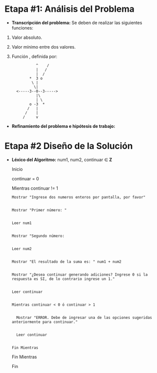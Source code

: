 # Etapa #1: Análisis del Problema

- **Transcripción del problema:** Se deben de realizar las siguientes funciones:

1. Valor absoluto.
2. Valor mínimo entre dos valores.
3. Función , definida por:

                  ^    /
                  |   /
                  |  /
               *  3 o
                \ |
                 \|
         <-----3--0--3----->
                  |\
                  | \
               o -3  *
              /   |
             /    |
            /     v


- **Refinamiento del problema e hipótesis de trabajo:**



# Etapa #2 Diseño de la Solución


- **Léxico del Algoritmo:** num1, num2, continuar ∈ **Z**



    Inicio
    
    continuar = 0

    Mientras continuar != 1


      Mostrar "Ingrese dos numeros enteros por pantalla, por favor"
  
  
      Mostrar "Primer número: "
  
  
      Leer num1
  
  
      Mostrar "Segundo número: 
  
  
      Leer num2
  
  
      Mostrar "El resultado de la suma es: " num1 + num2
  
  
      Mostrar "¿Desea continuar generando adiciones? Ingrese 0 si la respuesta es SI, de lo contrario ingrese un 1."
  
  
      Leer continuar
  
  
      Mientras continuar < 0 ó continuar > 1
  
  
        Mostrar "ERROR. Debe de ingresar una de las opciones sugeridas anteriormente para continuar."
    
    
        Leer continuar
    
    
      Fin Mientras
  
  
    Fin Mientras
    
    Fin
